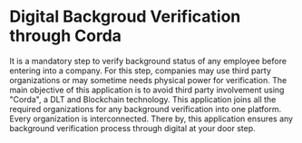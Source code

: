 # Digital Backgroud Verification through Corda

It is a mandatory step to verify background status of any employee before entering into a company. For this step, companies may use third party organizations or may sometime needs physical power for verification. The main objective of this application is to avoid third party involvement using "Corda", a DLT and Blockchain technology.
This application joins all the required organizations for any background verification into one platform. Every organization is interconnected. There by, this application ensures any background verification process through digital at your door step.
